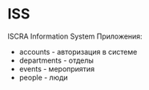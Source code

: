 # ISS
ISCRA Information System
Приложения:
* accounts - авторизация в системе
* departments - отделы
* events - мероприятия 
* people - люди
